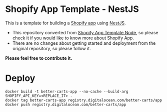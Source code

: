# Shopify App Template - NestJS

This is a template for building a [Shopify app](https://shopify.dev/apps/getting-started) using [NestJS](https://nestjs.com/).

- This repository converted from
  [Shopify App Template Node](https://github.com/Shopify/shopify-app-template-node), so please check it if you would like to know more about Shopify App.
- There are no changes about getting started and deployment from the original repository, so please follow it.

**Please feel free to contribute it.**

# Deploy

```shell
docker build -t better-carts-app --no-cache --build-arg SHOPIFY_API_KEY=<REPLACE_IT> .
docker tag better-carts-app registry.digitalocean.com/better-carts/app
docker push registry.digitalocean.com/better-carts/app
```